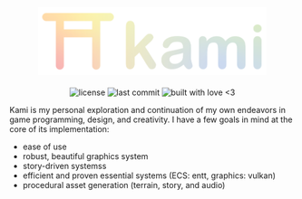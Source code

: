 <p align="center">
  <img alt="Kami Logo" src="assets/kami_logo_banner_gradient.svg" style="width: 80%">   
</p>

<p align="center">
  <img align="middle" alt="license" src="https://img.shields.io/github/license/SwampPear/kami.svg">
  <img align="middle" alt="last commit" src="https://img.shields.io/github/last-commit/SwampPear/kami.svg">
  <img align="middle" alt="built with love <3" src="http://ForTheBadge.com/images/badges/built-with-love.svg">
</p>

Kami is my personal exploration and continuation of my own endeavors in game programming, design, and creativity.
I have a few goals in mind at the core of its implementation:

- ease of use
- robust, beautiful graphics system
- story-driven systemss
- efficient and proven essential systems (ECS: entt, graphics: vulkan)
- procedural asset generation (terrain, story, and audio)

